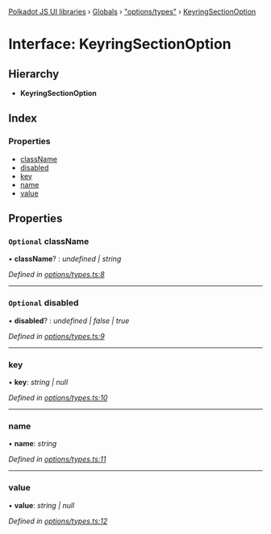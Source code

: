 [Polkadot JS UI libraries](../README.md) › [Globals](../globals.md) › ["options/types"](../modules/_options_types_.md) › [KeyringSectionOption](_options_types_.keyringsectionoption.md)

# Interface: KeyringSectionOption

## Hierarchy

* **KeyringSectionOption**

## Index

### Properties

* [className](_options_types_.keyringsectionoption.md#optional-classname)
* [disabled](_options_types_.keyringsectionoption.md#optional-disabled)
* [key](_options_types_.keyringsectionoption.md#key)
* [name](_options_types_.keyringsectionoption.md#name)
* [value](_options_types_.keyringsectionoption.md#value)

## Properties

### `Optional` className

• **className**? : *undefined | string*

*Defined in [options/types.ts:8](https://github.com/polkadot-js/ui/blob/c5883505/packages/ui-keyring/src/options/types.ts#L8)*

___

### `Optional` disabled

• **disabled**? : *undefined | false | true*

*Defined in [options/types.ts:9](https://github.com/polkadot-js/ui/blob/c5883505/packages/ui-keyring/src/options/types.ts#L9)*

___

###  key

• **key**: *string | null*

*Defined in [options/types.ts:10](https://github.com/polkadot-js/ui/blob/c5883505/packages/ui-keyring/src/options/types.ts#L10)*

___

###  name

• **name**: *string*

*Defined in [options/types.ts:11](https://github.com/polkadot-js/ui/blob/c5883505/packages/ui-keyring/src/options/types.ts#L11)*

___

###  value

• **value**: *string | null*

*Defined in [options/types.ts:12](https://github.com/polkadot-js/ui/blob/c5883505/packages/ui-keyring/src/options/types.ts#L12)*
